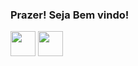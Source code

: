### Prazer! Seja Bem vindo!

<img src="https://cdn.jsdelivr.net/gh/devicons/devicon/icons/python/python-original.svg" width=40 align="center" />
<img src="https://cdn.jsdelivr.net/gh/devicons/devicon/icons/mysql/mysql-original-wordmark.svg" width=40 align="center" />
